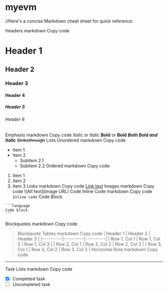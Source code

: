 # myevm

//Here's a concise Markdown cheat sheet for quick reference:

Headers
markdown
Copy code
# Header 1
## Header 2
### Header 3
#### Header 4
##### Header 5
###### Header 6
Emphasis
markdown
Copy code
*Italic* or _Italic_
**Bold** or __Bold__
**_Both Bold and Italic_**
~~Strikethrough~~
Lists
Unordered
markdown
Copy code
- Item 1
- Item 2
  - Subitem 2.1
  - Subitem 2.2
Ordered
markdown
Copy code
1. Item 1
2. Item 2
3. Item 3
Links
markdown
Copy code
[Link text](URL)
Images
markdown
Copy code
![Alt text](image URL)
Code
Inline Code
markdown
Copy code
`Inline code`
Code Block
<pre lang="no-highlight"><code>```language
Code block
```
</code></pre>
Blockquotes
markdown
Copy code
> Blockquote
Tables
markdown
Copy code
| Header 1 | Header 2 | Header 3 |
|----------|----------|----------|
| Row 1, Col 1 | Row 1, Col 2 | Row 1, Col 3 |
| Row 2, Col 1 | Row 2, Col 2 | Row 2, Col 3 |
| Row 3, Col 1 | Row 3, Col 2 | Row 3, Col 3 |
Horizontal Rule
markdown
Copy code
---
Task Lists
markdown
Copy code
- [x] Completed task
- [ ] Uncompleted task